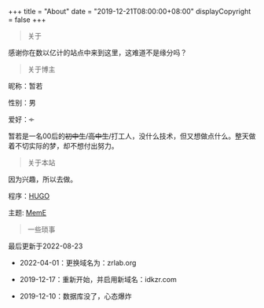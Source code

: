 +++
title = "About"
date = "2019-12-21T08:00:00+08:00"
displayCopyright = false
+++

> 关于

感谢你在数以亿计的站点中来到这里，这难道不是缘分吗？

> 关于博主

昵称：暂若

性别：男

爱好：~~♀~~

暂若是一名00后的~~初中生~~/~~高中生~~/打工人，没什么技术，但又想做点什么。整天做着不切实际的梦，却不想付出努力。

> 关于本站

因为兴趣，所以去做。

程序：[HUGO](https://gohugo.io/)

主题: [MemE](https://io-oi.me/hugo-theme-meme/)

> 一些琐事

最后更新于2022-08-23

- 2022-04-01：更换域名为：zrlab.org

- 2019-12-17：重新开始，并启用新域名：idkzr.com

- 2019-12-10：数据库没了，心态爆炸
